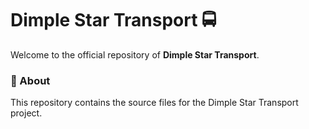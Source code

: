 # Dimple Star Transport 🚍

Welcome to the official repository of **Dimple Star Transport**.

### 📂 About
This repository contains the source files for the Dimple Star Transport project.
